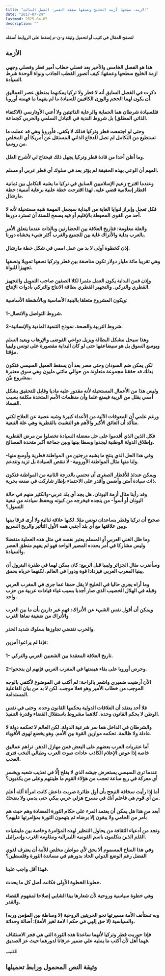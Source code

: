 ```yaml
---
title: "الازمة، سطحها أزمة الخليج وعمقها صفقة العصر- الفصل الثالث"
date: "2017-07-24"
lastmod: 2025-04-05
description: ""
---
```

**لتصفح المقال في كتيب أو لتحميل وثيقة و-ن-م إضغط على الروابط أسفله**

## **الأزمة**

### هذا هو الفصل الخامس والأخير بعد فصلي خطاب أمير قطر وفصلي وجهي ازمة الخليج سطحها وعمقها: كيف أتصور القطب الجاذب ونواة الوحدة شرط السيادة.

### ذكرت في الفصل السابق أنه لا قطر ولا تركيا يمكنهما بمنطق عصر العماليق أن يكون لهما الحجم والوزن الكافيين للسيادة ما لم يفهما ما فهمته أوروبا.

### فللسيادة شرطان هما الحماية والرعاية الذاتيتين ولا أعني الأوتارسي (الاكتفاء الذاتي المطلق) بل شروط الندية في التبادل السلمي والحربي كجماعة.

### وحتى لو اجتمعت قطر وتركيا فذلك لا يكفي. فأوروبا وهي قد عملت ما تستطيع من التكامل لم تصل للدفاع الذاتي المستقل عن أمريكا أي المخلص من روسيا.

### وما أظن أحدا من قادة قطر وتركيا يجهل ذلك فيحتاج لي لأشرح العلل.

### المهم أن الوعي بهذه الحقيقة لم يؤثر بعد في سلوك أي قطر عربي أو مسلم.

### وعندما اقترح زعيم الإسلاميين السابق في تركيا ما يشبه التكامل بين ثمانية اقطار إسلامية قضي عليه. لهذا اقترحت خطة علنية برعاية أممية: خطة مارشال.

### فكل تعجل وإبراز لنوايا الغاية من البداية سيجعل المهمة شبه مستحيلة لأنه لا أحد من القوى المحيطة بالإقليم أو فيه يسمح للسنة أن تسترد دورها.

### والعلة معلومة: فتاريخ العلاقة بين الحضارتين وبالذات عندما يتعلق الأمر بالعرب بداية والأتراك غاية بين للجميع والغرب أكثر شيء يخشاه دورنا.

### إذن كخطوة أولى لا بد من عمل اممي في شكل خطة مارشال.

### وهي تقريبا مائة مليار دولار تكون مناصفة بين قطر وتركيا نصفها تمويلا ونصفها تجهيزا للنواة.

### وإذن فمن البداية يكون العمل مثمرا لكلا الصفين صاحب التمويل والتجهيز القطري والتركي. والتجهير القطري بطاقة الانتاج والتركي بأدوات الإنتاج.

### ويكون المشروع متعلقا بالبنية الأساسية وبالأنشطة الأساسية:

### 1-شروط التواصل والاتصال.

### 2-شروط التربية والصحة. نموذج التنمية المادية والإنسانية.

### وهذا سيحل مشكل البطالة ويزيل دواعي الفوضى والإرهاب ويعيد السلم ويوسع السوق بل هو سيضاعفها حتى لو كان البداية مقصورة على تونس وليبيا مؤقتا.

### لكن يمكن ضم السودان وحتى مصر بعد أن يسقط العميل السيسي فنكون بذلك قد حققنا مجموعة متعاونة من حوالي مائتي مليون وهي سوق معتبرة بمشروع بيّن.

### وليس هذا من الأعمال المستحيلة لأنه مقدور عليه ماديا وقابل للتحقيق بشكل أممي يقلل من الريبة فيمنع علما وأن منظمات الأمم المتحدة مكلفة بسبب الفساد.

### ورغم علمي أن المعوقات الآتية من الأعداء كبيرة وشبه عصية عن العلاج لكني متأكد أن العائق الأكبر والأهم هو التشبث بالقطرية وهي علة التبعية.

### فكل الذين الذي أقدموا على حل معضلة السيادة تخصلوا من مرض القطرية وإطلاق الدولة الوطنية ليجدوا وسطا بينها وبين جماعة أكبر متحدة المصالح.

### وفي هذا الحل الذي ينتج ما يشبه درجتين من المواطنة قطرية وأوسع منها- ولنا منها مثال المواطنة الأوروبية- لا تنقص السيادة بل تزيد وتتدعم.

### ويمكن عندئذ للأقطار الصغرى أن تحتمي بالدرجة الثانية من المواطنة فتكون ذات سيادة أمتن وأضمن وأقدر على الاحتماء بإطار شاركت في صنعه بحرية.

### وقد رأينا مثال أزمة اليونان. هل يجد أي بلد عربي-والكثير منهم في حالة اليونان أو أسوأ- من ينجده فيخرجه من كبوته ويحفظ سيادته من تبعية التسول؟

### صحيح أن تركيا وقطر يساعدان تونس مثلا. لكنها علاقة ثنائية ولا أرى فرقا بينها وبين علاقتها مع أي بلد أجنبي همه الأول التأثير والربح السريع.

### وما ظل الغني العربي أو المسلم يعتبر نفسه في مثل هذه العملية متفضلا وليس مشاركا في أمر يحدده المصير الواحد فهو لم يفهم منطق العصر والسيادة.

### وسأضرب مثال الجزائر وليبيا قبل الربيع: كان يمكن لهما في طفرة البترول أن يبنيا المغرب العربي فيزدادا قوة ودورا في العالم. لكنهما خرباه بحمق.

### وما أراه يجري حاليا في الخليج لا يقل حمقا عما جرى في المغرب العربي وقبله في الهلال الخصيب الذي صار أجدبا بسبب غباء قيادات عربية من حزب واحد.

### ويمكن أن أقول نفس الشيء عن الأتراك: فهم غير دارين بأن ما بين العرب والأتراك من ضغينة نماها الغرب

### والحرب تقتضي تجاوزها بسلوك شديد الحذر.

### فإذا لم يراعوا أمرين:

### 1- تاريخ العلاقة المعقدة بين الشعبين العربي والتركي.

### 2-وحرص أوروبا على بقاء هيمنتها في المغرب العربي فإنهم لن ينجحوا.

### الآن أرضيت ضميري واشعر بالراحة: لم أكتب في الموضوع لأكتفي بالوجه الموجب من خطاب الأمير وهو فعلا موجب. لكن لا بد من بيان الفاعلية المستدامة.

### فلا أحد يعتقد أن العلاقات الدولية يحكمها القانون وحده. وحتى في نفس الوطن لا يحكم القانون وحده. كلاهما مشروط باستقلال القضاء وقدرة التنفيذ.

### والشرطان في الداخل هما سر شرعية الدولة. لكن العالم لا تحكمه دولة لا عادلة ولا ظالمة. تحكمه موازين القوة بين الأمم. وهو يخضع لهوى الأقوياء.

### أما عنتريات العرب بعضهم على البعض فمن مهازل الدهر. تراهم عماليق خاصة إذا عوض الإعلام الكاذب عادات صوت العرب وطبالي النخب فترى العجب.

### عندما ترى السيسي يستعرض جيشه الذي لا يفلح إلّا في تعذيب شعبه ويخسر أي معركة في ربع ساعة تعجب من هؤلاء القوم ما طينتهم وعلى من يكذبون؟

### أما إذا رأيت سخافة التبجح بأن أول طائرة ضربت داعش كانت امرأة ألله أعلم من أي قوم هي فاعلم أنك في مسرح هزلي عربي يبكي حتى يدمي ولا يضحك.

### أبعد من هذا هل يمكن أن يعتمد المرء على حكام الثورة المضادة وهم حيث هم بأمر من الحامي ولا يبقون إلا برضاه ثم يتهمون الثورة بمؤامرتها عليهم؟

### وتجد من أدعياء الثقافة من يحاول التنظير لهذه المؤامرة وخاصة بين مليشيات القلم الذين يتكلمون باسم القومية الليبرالية ومقاومة الغرب وإسرائيل.

### وفي هذا المناخ المسموم ألا يحق لأي مواطن مخلص للأمة أن يعترف لذوي الفضل رغم الوضع الدولي الحاد بدورهم في مساندة الثورة وفلسطين؟

### فهذا أقل واجب علينا.

### خطونا الخطوة الأولى فكانت أصل كل ما يحدث.

### وهي خطوة سياسية وروحية لأن شعارها بيتا الشابي إصلاحا لمفهوم القضاء والقدر.

### وبه تستأنف الأمة مسيرتها نحو الحريتين الروحية (لا وساطة بين المؤمن وربه) والسياسية (لا حق إلهي في حكم ا لامة لغير الأمة): أصالة وحداثة.

### فإذا حوربت قطر وتركيا لأنهما ساعدتا هذه الثورة التي هي فجر الاستئناف فهما أهل لأن أكتب ما يمليه علي ضمير عرفانا لدورهما حيث عز الصديق.

الكتيب

## وثيقة النص المحمول ورابط تحميلها

###
